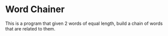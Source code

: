 # Word Chainer

This is a program that given 2 words of equal length, build a chain of words that are related to them.
